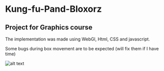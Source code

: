 # Kung-fu-Pand-Bloxorz

## Project for Graphics course 

The implementation was made using WebGl, Html, CSS and javascript.

Some bugs during box movement are to be expected (will fix them if I have time)

![alt text](https://tinyurl.com/yafkdsna)
